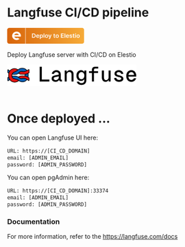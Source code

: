 # Langfuse CI/CD pipeline

<a href="https://dash.elest.io/deploy?source=cicd&social=dockerCompose&url=https://github.com/elestio-examples/langfuse"><img src="deploy-on-elestio.png" alt="Deploy on Elest.io" width="180px" /></a>

Deploy Langfuse server with CI/CD on Elestio

<img src="langfuse.png" style='width: 60%;'/>
<br/>
<br/>

# Once deployed ...

You can open Langfuse UI here:

    URL: https://[CI_CD_DOMAIN]
    email: [ADMIN_EMAIL]
    password: [ADMIN_PASSWORD]

You can open pgAdmin here:

    URL: https://[CI_CD_DOMAIN]:33374
    email: [ADMIN_EMAIL]
    password: [ADMIN_PASSWORD]

### Documentation

For more information, refer to the https://langfuse.com/docs

